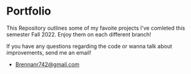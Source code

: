 # Portfolio

This Repository outlines some of my favoite projects I've comleted this semester Fall 2022. Enjoy them on each different branch!

If you have any questions regarding the code or wanna talk about improvements, send me an email!
 - Brennanr742@gmail.com
